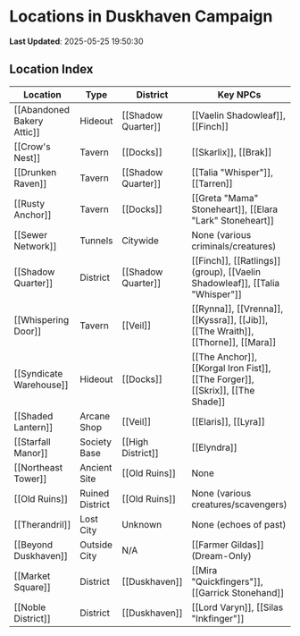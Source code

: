 # Locations in Duskhaven Campaign

**Last Updated**: 2025-05-25 19:50:30

## Location Index

| Location | Type | District | Key NPCs |
|---|---|---|---|
| [[Abandoned Bakery Attic]] | Hideout | [[Shadow Quarter]] | [[Vaelin Shadowleaf]], [[Finch]] |
| [[Crow's Nest]] | Tavern | [[Docks]] | [[Skarlix]], [[Brak]] |
| [[Drunken Raven]] | Tavern | [[Shadow Quarter]] | [[Talia "Whisper"]], [[Tarren]] |
| [[Rusty Anchor]] | Tavern | [[Docks]] | [[Greta "Mama" Stoneheart]], [[Elara "Lark" Stoneheart]] |
| [[Sewer Network]] | Tunnels | Citywide | None (various criminals/creatures) |
| [[Shadow Quarter]] | District | [[Shadow Quarter]] | [[Finch]], [[Ratlings]] (group), [[Vaelin Shadowleaf]], [[Talia "Whisper"]] |
| [[Whispering Door]] | Tavern | [[Veil]] | [[Rynna]], [[Vrenna]], [[Kyssra]], [[Jib]], [[The Wraith]], [[Thorne]], [[Mara]] |
| [[Syndicate Warehouse]] | Hideout | [[Docks]] | [[The Anchor]], [[Korgal Iron Fist]], [[The Forger]], [[Skrix]], [[The Shade]] |
| [[Shaded Lantern]] | Arcane Shop | [[Veil]] | [[Elaris]], [[Lyra]] |
| [[Starfall Manor]] | Society Base | [[High District]] | [[Elyndra]] |
| [[Northeast Tower]] | Ancient Site | [[Old Ruins]] | None |
| [[Old Ruins]] | Ruined District | [[Old Ruins]] | None (various creatures/scavengers) |
| [[Therandril]] | Lost City | Unknown | None (echoes of past) |
| [[Beyond Duskhaven]] | Outside City | N/A | [[Farmer Gildas]] (Dream-Only) |
| [[Market Square]] | District | [[Duskhaven]] | [[Mira "Quickfingers"]], [[Garrick Stonehand]] |
| [[Noble District]] | District | [[Duskhaven]] | [[Lord Varyn]], [[Silas "Inkfinger"]] |